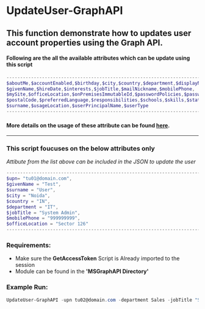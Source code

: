 # UpdateUser-GraphAPI

## This function demonstrate how to updates user account properties using the Graph API.

#### Following are the all the available attributes which can be update using this script

```powershell
-----------------------------------------------------------------------------------------------
$aboutMe,$accountEnabled,$birthday,$city,$country,$department,$displayName,
$givenName,$hireDate,$interests,$jobTitle,$mailNickname,$mobilePhone,
$mySite,$officeLocation,$onPremisesImmutableId,$passwordPolicies,$passwordProfile,$pastProjects,
$postalCode,$preferredLanguage,$responsibilities,$schools,$skills,$state,$streetAddress,
$surname,$usageLocation,$userPrincipalName,$userType
------------------------------------------------------------------------------------------------
```
#### More details on the usage of these attribute can be found [here](https://docs.microsoft.com/en-us/graph/api/user-update?view=graph-rest-1.0).
----------------------------------------------------------------------------------------------

### This script foucuses on the below attributes only
*Attibute from the list above can be included in the JSON to update the user* 
```powershell
-----------------------------------------------------------------------------------------------
$upn= "tu01@domain.com",
$givenName = "Test",
$surname = "User",
$city = "Noida",
$country = "IN",
$department = "IT",
$jobTitle = "System Admin",
$mobilePhone = "999999999",
$officeLocation = "Sector 126"
-----------------------------------------------------------------------------------------------
```
### Requirements:

* Make sure the **GetAccessToken** Script is Already imported to the session
* Module can be found in the **'MSGraphAPI Directory'**

### Example Run:
```powershell
UpdateUser-GraphAPI -upn tu02@domain.com -department Sales -jobTitle "Sales Manager" -mobilePhone 99999999
```
